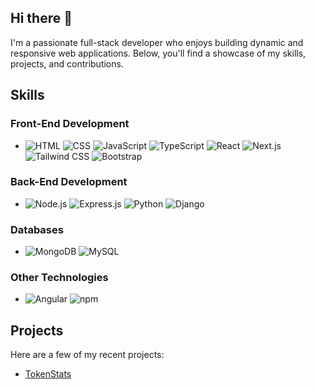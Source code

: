 ## Hi there 👋
 I'm a passionate full-stack developer who enjoys building dynamic and responsive web applications. Below, you'll find a showcase of my skills, projects, and contributions.

## Skills

### Front-End Development
- ![HTML](https://skillicons.dev/icons?i=html) ![CSS](https://skillicons.dev/icons?i=css) ![JavaScript](https://skillicons.dev/icons?i=js) ![TypeScript](https://skillicons.dev/icons?i=ts) ![React](https://skillicons.dev/icons?i=react) ![Next.js](https://skillicons.dev/icons?i=nextjs) ![Tailwind CSS](https://skillicons.dev/icons?i=tailwindcss) ![Bootstrap](https://skillicons.dev/icons?i=bootstrap)

### Back-End Development
- ![Node.js](https://skillicons.dev/icons?i=nodejs) ![Express.js](https://skillicons.dev/icons?i=expressjs) ![Python](https://skillicons.dev/icons?i=python) ![Django](https://skillicons.dev/icons?i=django)

### Databases
- ![MongoDB](https://skillicons.dev/icons?i=mongodb) ![MySQL](https://skillicons.dev/icons?i=mysql)

### Other Technologies
- ![Angular](https://skillicons.dev/icons?i=angular) ![npm](https://skillicons.dev/icons?i=npm)


## Projects

Here are a few of my recent projects:

- [TokenStats](https://github.com/parikshit-sh/token-stats-crypto)
